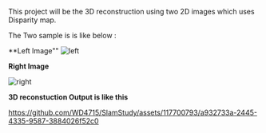 
This project will be the 3D reconstruction using two 2D images which uses Disparity map.

The Two sample is is like below :

**Left Image""
![left](https://github.com/WD4715/SlamStudy/assets/117700793/c1f68b7f-b1dc-49d3-a7b3-faf673314f60)

**Right Image**

![right](https://github.com/WD4715/SlamStudy/assets/117700793/b3b8157f-cb20-4ded-8e20-ad989380053d)

**3D reconstuction Output is like this**

https://github.com/WD4715/SlamStudy/assets/117700793/a932733a-2445-4335-9587-3884026f52c0

